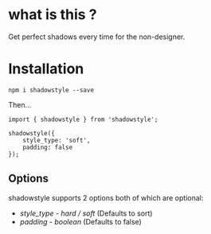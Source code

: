 # what is this ?

Get perfect shadows every time for the non-designer.

# Installation

`npm i shadowstyle --save`

Then...

```
import { shadowstyle } from 'shadowstyle';

shadowstyle({
    style_type: 'soft',
    padding: false
});
```

## Options

shadowstyle supports 2 options both of which are optional:

* *style_type* - _hard / soft_ (Defaults to sort)
* *padding* - _boolean_ (Defaults to false)